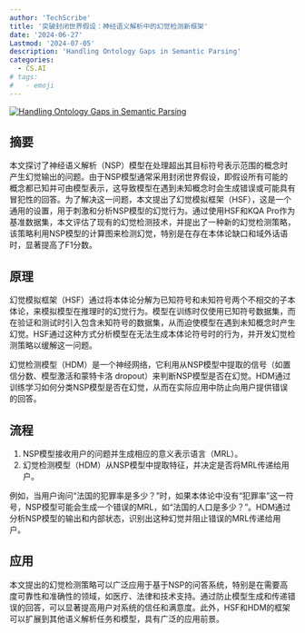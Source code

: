 ```yaml
---
author: 'TechScribe'
title: '突破封闭世界假设：神经语义解析中的幻觉检测新框架'
date: '2024-06-27'
Lastmod: '2024-07-05'
description: 'Handling Ontology Gaps in Semantic Parsing'
categories:
  - CS.AI
# tags:
#   - emoji
---
```


[![Handling Ontology Gaps in Semantic Parsing](https://arxiv-research-1301205113.cos.ap-guangzhou.myqcloud.com/images/2406.19537v1.pdf_0.jpg)](https://arxiv.org/abs/2406.19537v1)

## 摘要

本文探讨了神经语义解析（NSP）模型在处理超出其目标符号表示范围的概念时产生幻觉输出的问题。由于NSP模型通常采用封闭世界假设，即假设所有可能的概念都已知并可由模型表示，这导致模型在遇到未知概念时会生成错误或可能具有冒犯性的回答。为了解决这一问题，本文提出了幻觉模拟框架（HSF），这是一个通用的设置，用于刺激和分析NSP模型的幻觉行为。通过使用HSF和KQA Pro作为基准数据集，本文评估了现有的幻觉检测技术，并提出了一种新的幻觉检测策略，该策略利用NSP模型的计算图来检测幻觉，特别是在存在本体论缺口和域外话语时，显著提高了F1分数。<!--more-->

## 原理

幻觉模拟框架（HSF）通过将本体论分解为已知符号和未知符号两个不相交的子本体论，来模拟模型在推理时的幻觉行为。模型在训练时仅使用已知符号数据集，而在验证和测试时引入包含未知符号的数据集，从而迫使模型在遇到未知概念时产生幻觉。HSF通过这种方式分析模型在无法生成本体论符号时的行为，并开发幻觉检测策略以缓解这一问题。

幻觉检测模型（HDM）是一个神经网络，它利用从NSP模型中提取的信号（如置信分数、模型激活和蒙特卡洛 dropout）来判断NSP模型是否在幻觉。HDM通过训练学习如何分类NSP模型是否在幻觉，从而在实际应用中防止向用户提供错误的回答。

## 流程

1. NSP模型接收用户的问题并生成相应的意义表示语言（MRL）。
2. 幻觉检测模型（HDM）从NSP模型中提取特征，并决定是否将MRL传递给用户。

例如，当用户询问“法国的犯罪率是多少？”时，如果本体论中没有“犯罪率”这一符号，NSP模型可能会生成一个错误的MRL，如“法国的人口是多少？”。HDM通过分析NSP模型的输出和内部状态，识别出这种幻觉并阻止错误的MRL传递给用户。

## 应用

本文提出的幻觉检测策略可以广泛应用于基于NSP的问答系统，特别是在需要高度可靠性和准确性的领域，如医疗、法律和技术支持。通过防止模型生成和传递错误的回答，可以显著提高用户对系统的信任和满意度。此外，HSF和HDM的框架可以扩展到其他语义解析任务和模型，具有广泛的应用前景。